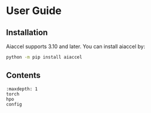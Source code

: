 # User Guide

## Installation
Aiaccel supports 3.10 and later. You can install aiaccel by:
```bash
python -m pip install aiaccel
```

## Contents
```{toctree}
:maxdepth: 1
torch
hpo
config
```
